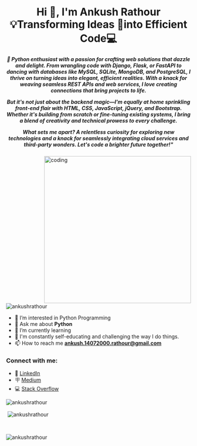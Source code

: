 <h1 align="center">Hi 👋, I'm Ankush Rathour<br>💡Transforming Ideas 🔁into Efficient Code💻</h1>

<h5 align="center"> 🐍 Python enthusiast with a passion for crafting web solutions that dazzle and delight. From wrangling code with Django, Flask, or FastAPI to dancing with databases like MySQL, SQLite, MongoDB, and PostgreSQL, I thrive on turning ideas into elegant, efficient realities. With a knack for weaving seamless REST APIs and web services, I love creating connections that bring projects to life.

But it's not just about the backend magic—I'm equally at home sprinkling front-end flair with HTML, CSS, JavaScript, jQuery, and Bootstrap. Whether it's building from scratch or fine-tuning existing systems, I bring a blend of creativity and technical prowess to every challenge.

What sets me apart? A relentless curiosity for exploring new technologies and a knack for seamlessly integrating cloud services and third-party wonders. Let's code a brighter future together!"</h5>

<img align="right" alt="coding" width="400" src="https://user-images.githubusercontent.com/55389276/140866485-8fb1c876-9a8f-4d6a-98dc-08c4981eaf70.gif">
<p align="left"> <img src="https://komarev.com/ghpvc/?username=ankushrathour&label=Profile%20views&color=0e75b6&style=flat" alt="ankushrathour" /> </p>

- 👀 I’m interested in Python Programming
- 💬 Ask me about **Python**
- 🌱 I’m currently learning
- 💞️ I'm constantly self-educating and challenging the way I do things.
- 📫 How to reach me **ankush.14072000.rathour@gmail.com**


<h3 align="left">Connect with me:</h3>

- 📌 
[LinkedIn](https://linkedin.com/in/ankush-rathour) 
- 🪧 
[Medium](https://medium.com/@ankushrathour) 
- 💻 
[Stack Overflow](https://stackoverflow.com/users/18736053/ankush-rathour)



<p><img align="left" src="https://github-readme-stats.vercel.app/api/top-langs?username=ankushrathour&show_icons=true&locale=en&layout=compact" alt="ankushrathour" /></p>
<br>
<p>&nbsp;<img align="center" src="https://github-readme-stats.vercel.app/api?username=ankushrathour&show_icons=true&locale=en" alt="ankushrathour" /></p>
<br>
<p><img align="center" src="https://github-readme-streak-stats.herokuapp.com/?user=ankushrathour&" alt="ankushrathour" /></p>
